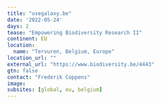 ```yaml
---
title: "usegalaxy.be"
date: '2022-05-24'
days: 2
tease: "Empowering Biodiversity Research II"
continent: EU
location:
  name: "Tervuren, Belgium, Europe"
location_url: ""
external_url: "https://www.biodiversity.be/4443"
gtn: false
contact: "Frederik Coppens"
image:
subsites: [global, eu, belgium]
---
```

